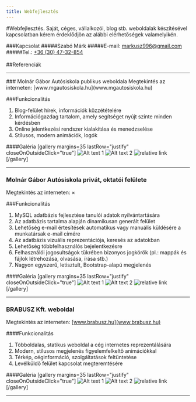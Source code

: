 ```yaml
---
title: Webfejlesztés
---
```


#Webfejlesztés.
Saját, céges, vállalkozói, blog stb. weboldalak készítésével kapcsolatban kérem érdeklődjön az alábbi elérhetőségek valamelyikén.

###Kapcsolat
#####Szabó Márk
#####E-mail: [markusz996@gmail.com](mailto:markusz996@gmail.com)
#####Tel.: [+36 (30) 47-32-854](tel:+36304732854)  
<br/>
##Referenciák  
<hr/>
### Molnár Gábor Autósiskola publikus weboldala
Megtekintés az interneten: [www.mgautosiskola.hu](www.mgautosiskola.hu)  

###Funkcionalitás
1. Blog-felület hírek, információk közzétételére
2. Információgazdag tartalom, amely segítséget nyújt szinte minden kérdésben
3. Online jelentkezési rendszer kialakítása és menedzselése
4. Stílusos, modern animációk, logók

####Galéria
[gallery margins=35 lastRow="justify" closeOnOutsideClick="true"]
![Alt text 1](oktato.png)
![Alt text 2](mg.png)
![relative link](brabusz.png)
[/gallery]

<hr/>

### Molnár Gábor Autósiskola privát, oktatói felülete
Megtekintés az interneten: ×  

###Funkcionalitás
1. MySQL adatbázis fejlesztése tanulói adatok nyilvántartására
2. Az adatbázis tartalma alapján dinamikusan generált felület
3. Lehetőség e-mail értesítések automatikus vagy manuális küldésére a munkatársak e-mail címére
4. Az adatbázis vizuális reprezentációja, keresés az adatokban
5. Lehetőség többfelhasználós bejelentkezésre
6. Felhasználói jogosultságok tükrében bizonyos jogkörök (pl.: mappák és fájlok létrehozása, olvasása, írása stb.)
6. Nagyon egyszerű, letisztult, Bootstrap-alapú megjelenés  


####Galéria
[gallery margins=35 lastRow="justify" closeOnOutsideClick="true"]
![Alt text 1](oktato.png)
![Alt text 2](mg.png)
![relative link](brabusz.png)
[/gallery]

<hr/>

### BRABUSZ Kft. weboldal
Megtekintés az interneten: [www.brabusz.hu](www.brabusz.hu)  

####Funkcionalitás
1. Többoldalas, statikus weboldal a cég internetes reprezentálására
2. Modern, stílusos megjelenés figyelemfelkeltő animációkkal
3. Térkép, céginformáció, szolgáltatások feltüntetése
4. Levélküldő felület kapcsolat megteremtésére  

####Galéria
[gallery margins=35 lastRow="justify" closeOnOutsideClick="true"]
![Alt text 1](oktato.png)
![Alt text 2](mg.png)
![relative link](brabusz.png)
[/gallery]

<hr/>
